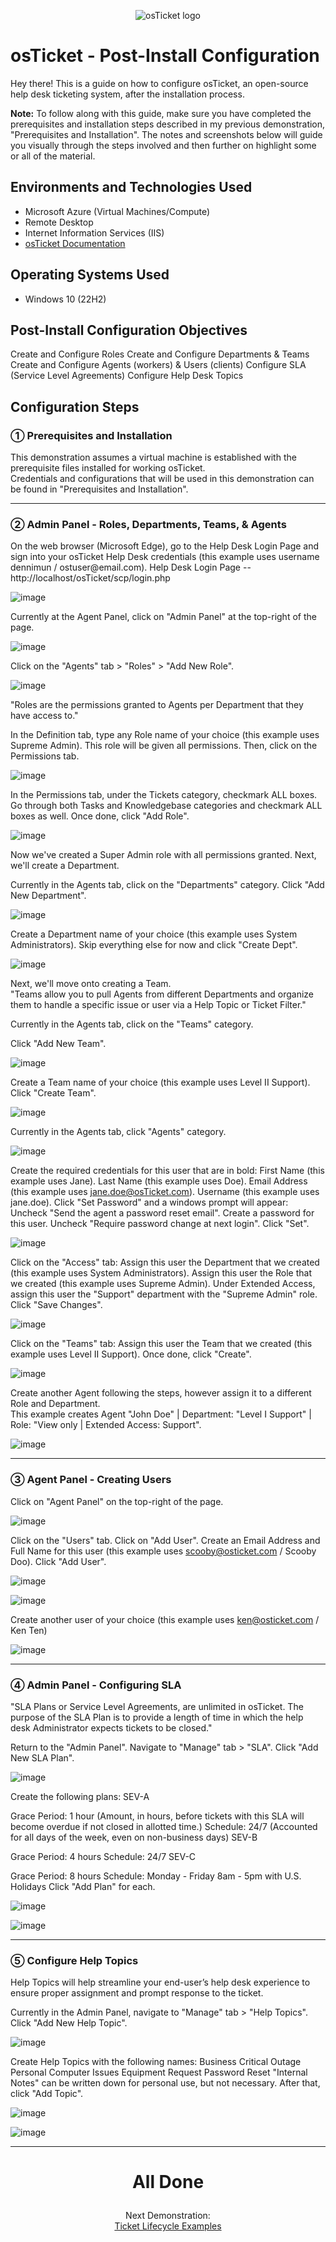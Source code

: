<p align="center">
<img src="https://i.imgur.com/Clzj7Xs.png" alt="osTicket logo"/>
</p>

<h1>osTicket - Post-Install Configuration</h1>
Hey there! This is a guide on how to configure osTicket, an open-source help desk ticketing system, after the installation process.<br />

<b>Note:</b> To follow along with this guide, make sure you have completed the prerequisites and installation steps described in my previous demonstration, "Prerequisites and Installation".  The notes and screenshots below will guide you visually through the steps involved and then further on highlight some or all of the material.


<h2>Environments and Technologies Used</h2>

- Microsoft Azure (Virtual Machines/Compute)
- Remote Desktop
- Internet Information Services (IIS)
- [osTicket Documentation](https://docs.osticket.com/en/latest/index.html)

<h2>Operating Systems Used </h2>

- Windows 10</b> (22H2)


<h2>Post-Install Configuration Objectives</h2>
Create and Configure Roles
Create and Configure Departments & Teams
Create and Configure Agents (workers) & Users (clients)
Configure SLA (Service Level Agreements)
Configure Help Desk Topics
<h2>Configuration Steps</h2>
<h3>&#9312; Prerequisites and Installation</h3>
This demonstration assumes a virtual machine is established with the prerequisite files installed for working osTicket. </br>
Credentials and configurations that will be used in this demonstration can be found in "Prerequisites and Installation". </br>

<hr>
<h3>&#9313; Admin Panel - Roles, Departments, Teams, & Agents</h3>
On the web browser (Microsoft Edge), go to the Help Desk Login Page and sign into your osTicket Help Desk credentials (this example uses username dennimun / ostuser@email.com).
Help Desk Login Page -- http://localhost/osTicket/scp/login.php

![image](https://github.com/Dennimun/post-install-config/assets/146505956/75d06cf2-28ed-48c7-bba1-bb4d88b5b432)


Currently at the Agent Panel, click on "Admin Panel" at the top-right of the page.

![image](https://github.com/Dennimun/post-install-config/assets/146505956/212fb6af-691f-4756-99ff-c0d1cf53ad94)



Click on the "Agents" tab > "Roles" > "Add New Role".

![image](https://github.com/Dennimun/post-install-config/assets/146505956/714fdb6f-36d7-4bc3-9a7b-65f65a4ba33a)


"Roles are the permissions granted to Agents per Department that they have access to."

In the Definition tab, type any Role name of your choice (this example uses Supreme Admin).
This role will be given all permissions.
Then, click on the Permissions tab.

![image](https://github.com/Dennimun/post-install-config/assets/146505956/f68775b8-a892-4c07-8dcb-c59b5342311f)


In the Permissions tab, under the Tickets category, checkmark ALL boxes.
Go through both Tasks and Knowledgebase categories and checkmark ALL boxes as well.
Once done, click "Add Role".

![image](https://github.com/Dennimun/post-install-config/assets/146505956/2b9b63d3-d38f-4300-be24-a67bcda1b780)


Now we've created a Super Admin role with all permissions granted. Next, we'll create a Department.

Currently in the Agents tab, click on the "Departments" category.
Click "Add New Department".

![image](https://github.com/Dennimun/post-install-config/assets/146505956/36412be2-5ebe-4ed1-8214-aa4ae87ceecb)


Create a Department name of your choice (this example uses System Administrators).
Skip everything else for now and click "Create Dept".

![image](https://github.com/Dennimun/post-install-config/assets/146505956/896e595c-6fd4-4ace-875a-ce1fd75b360e)


Next, we'll move onto creating a Team. <br>
"Teams allow you to pull Agents from different Departments and organize them to handle a specific issue or user via a Help Topic or Ticket Filter."

Currently in the Agents tab, click on the "Teams" category.

Click "Add New Team".

![image](https://github.com/Dennimun/post-install-config/assets/146505956/c16ef071-bfc4-4db3-a3cf-856de71aaaec)


Create a Team name of your choice (this example uses Level II Support).
Click "Create Team".

![image](https://github.com/Dennimun/post-install-config/assets/146505956/7c6acdea-f0d6-4589-826a-c6409aa980ad)


Currently in the Agents tab, click "Agents" category.

![image](https://github.com/Dennimun/post-install-config/assets/146505956/113b3c75-d3a7-498e-bc64-1cf3a90ae840)


Create the required credentials for this user that are in bold:
First Name (this example uses Jane).
Last Name (this example uses Doe).
Email Address (this example uses jane.doe@osTicket.com).
Username (this example uses jane.doe).
Click "Set Password" and a windows prompt will appear:
Uncheck "Send the agent a password reset email".
Create a password for this user.
Uncheck "Require password change at next login".
Click "Set".

![image](https://github.com/Dennimun/post-install-config/assets/146505956/1ffa4b2b-e3a2-4e93-88e2-34cb3db5ff11)


Click on the "Access" tab:
Assign this user the Department that we created (this example uses System Administrators).
Assign this user the Role that we created (this example uses Supreme Admin).
Under Extended Access, assign this user the "Support" department with the "Supreme Admin" role.
Click "Save Changes".

![image](https://github.com/Dennimun/post-install-config/assets/146505956/ad4bffb1-006f-47b6-a97b-c98c7e465acd)


Click on the "Teams" tab:
Assign this user the Team that we created (this example uses Level II Support).
Once done, click "Create".

![image](https://github.com/Dennimun/post-install-config/assets/146505956/840ed6c6-5133-4b86-bed0-aded0f4769e4)


Create another Agent following the steps, however assign it to a different Role and Department.</br>
This example creates Agent "John Doe" | Department: "Level I Support" | Role: "View only | Extended Access: Support".

![image](https://github.com/Dennimun/post-install-config/assets/146505956/4dad5adb-71d5-41fb-90f8-8937cc0fc664)


<hr>
<h3>&#9314; Agent Panel - Creating Users</h3>
Click on "Agent Panel" on the top-right of the page.

![image](https://github.com/Dennimun/post-install-config/assets/146505956/cba6a049-15e9-4dc6-9548-375ded545cf8)

Click on the "Users" tab.
Click on "Add User".
Create an Email Address and Full Name for this user (this example uses scooby@osticket.com / Scooby Doo).
Click "Add User".

![image](https://github.com/Dennimun/post-install-config/assets/146505956/d3791713-d9ff-401e-94c1-f53b9b1762c6)

![image](https://github.com/Dennimun/post-install-config/assets/146505956/2dbd9613-6236-4cee-873d-34629f451fc6)


Create another user of your choice (this example uses ken@osticket.com / Ken Ten)

![image](https://github.com/Dennimun/post-install-config/assets/146505956/aff4aab7-c13e-4e08-806c-516b3886682c)


<hr>
<h3>&#9315; Admin Panel - Configuring SLA</h3>
"SLA Plans or Service Level Agreements, are unlimited in osTicket. The purpose of the SLA Plan is to provide a length of time in which the help desk Administrator expects tickets to be closed."

Return to the "Admin Panel".
Navigate to "Manage" tab > "SLA".
Click "Add New SLA Plan".

![image](https://github.com/Dennimun/post-install-config/assets/146505956/67e3f783-c8d4-4cfd-8b66-fc3dae2a7676)


Create the following plans:
SEV-A

Grace Period: 1 hour (Amount, in hours, before tickets with this SLA will become overdue if not closed in allotted time.)
Schedule: 24/7 (Accounted for all days of the week, even on non-business days)
SEV-B

Grace Period: 4 hours
Schedule: 24/7
SEV-C

Grace Period: 8 hours
Schedule: Monday - Friday 8am - 5pm with U.S. Holidays
Click "Add Plan" for each.

![image](https://github.com/Dennimun/post-install-config/assets/146505956/710d1ccd-3d27-4e91-816d-09683c8fba0a)

![image](https://github.com/Dennimun/post-install-config/assets/146505956/ef613d93-28a9-400b-87b5-e252f54eac4c)


<hr>
<h3>&#9316; Configure Help Topics</h3>
Help Topics will help streamline your end-user’s help desk experience to ensure proper assignment and prompt response to the ticket.

Currently in the Admin Panel, navigate to "Manage" tab > "Help Topics".
Click "Add New Help Topic".

![image](https://github.com/Dennimun/post-install-config/assets/146505956/b46a9ecf-261d-4469-92b6-e9ef5115d04e)


Create Help Topics with the following names:
Business Critical Outage
Personal Computer Issues
Equipment Request
Password Reset
"Internal Notes" can be written down for personal use, but not necessary.
After that, click "Add Topic".

![image](https://github.com/Dennimun/post-install-config/assets/146505956/3f0a3ec3-f1f4-4143-8cb7-0a6c021ccd00)

![image](https://github.com/Dennimun/post-install-config/assets/146505956/36ec01fa-76a4-43c7-84fb-e1c5efec7c08)


<hr>
<h1><p align=center>All Done</p></h1

<h2><p align=center>Next Demonstration:<br><a href="https://github.com/Dennimun/ticket-lifecycle">Ticket Lifecycle Examples</a></p></h2>







